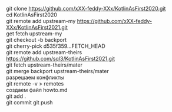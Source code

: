 git clone https://github.com/xXX-feddy-XXx/KotlinAsFirst2020.git  
cd KotlinAsFirst2020  
git remote add upstream-my https://github.com/xXX-feddy-XXx/KotlinAsFirst2021.git  
get fetch upstream-my  
git checkout -b backport  
git cherry-pick d535f359...FETCH_HEAD  
git remote add upstream-theirs https://github.com/sql3/KotlinAsFirst2021.git  
git fetch upstream-theirs/mater  
git merge backport upstream-theirs/mater  
разрешаем конфликты  
git remote -v > remotes  
создаем файл howto.md  
git add .  
git commit 
git push  
